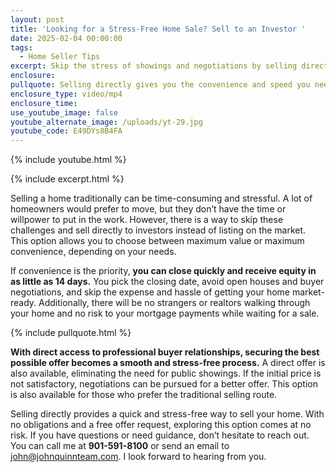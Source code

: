 ```yaml
---
layout: post
title: 'Looking for a Stress-Free Home Sale? Sell to an Investor '
date: 2025-02-04 00:00:00
tags:
  - Home Seller Tips
excerpt: Skip the stress of showings and negotiations by selling directly to investors.
enclosure:
pullquote: Selling directly gives you the convenience and speed you need.
enclosure_type: video/mp4
enclosure_time:
use_youtube_image: false
youtube_alternate_image: /uploads/yt-29.jpg
youtube_code: E49DYs8B4FA
---
```

{% include youtube.html %}

{% include excerpt.html %}

Selling a home traditionally can be time-consuming and stressful. A lot of homeowners would prefer to move, but they don’t have the time or willpower to put in the work. However, there is a way to skip these challenges and sell directly to investors instead of listing on the market. This option allows you to choose between maximum value or maximum convenience, depending on your needs.

If convenience is the priority, **you can close quickly and receive equity in as little as 14 days.** You pick the closing date, avoid open houses and buyer negotiations, and skip the expense and hassle of getting your home market-ready. Additionally, there will be no strangers or realtors walking through your home and no risk to your mortgage payments while waiting for a sale.

{% include pullquote.html %}

**With direct access to professional buyer relationships, securing the best possible offer becomes a smooth and stress-free process.** A direct offer is also available, eliminating the need for public showings. If the initial price is not satisfactory, negotiations can be pursued for a better offer. This option is also available for those who prefer the traditional selling route.

Selling directly provides a quick and stress-free way to sell your home. With no obligations and a free offer request, exploring this option comes at no risk. If you have questions or need guidance, don’t hesitate to reach out. You can call me at **901-591-8100** or send an email to [john@johnquinnteam.com](mailto:john@johnquinnteam.com). I look forward to hearing from you.